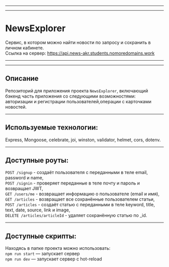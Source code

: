***
***
# NewsExplorer
Сервис, в котором можно найти новости по запросу и сохранить в личном кабинете.</br>
Ссылка на сервер: https://api.news-akr.students.nomoredomains.work

***
***

## Описание
Репозиторий для приложения проекта `NewsExplorer`, включающий бэкенд часть приложения со следующими возможностями: авторизации и регистрации пользователей,операции с карточками новостей.
***
## Используемые технологии:
Express, Mongoose, celebrate, joi, winston, validator, helmet, cors, dotenv.
***
## Доступные роуты:
`POST /signup` - создаёт пользователя с переданными в теле email, password и name,</br>
`POST /signin` - проверяет переданные в теле почту и пароль и возвращает JWT,</br>
`GET /users/me` - возвращает информацию о пользователе (email и имя),</br>
`GET /articles` - возвращает все сохранённые пользователем статьи,</br>
`POST /articles` - создаёт статью с переданными в теле keyword, title, text, date, source, link и image,</br>
`DELETE /articles/articleId` - удаляет сохранённую статью  по _id.</br>
***
## Доступные скрипты:
Находясь в папке проекта можно использовать:</br>
`npm run start` — запускает сервер   </br>
`npm run dev` — запускает сервер с hot-reload</br>

